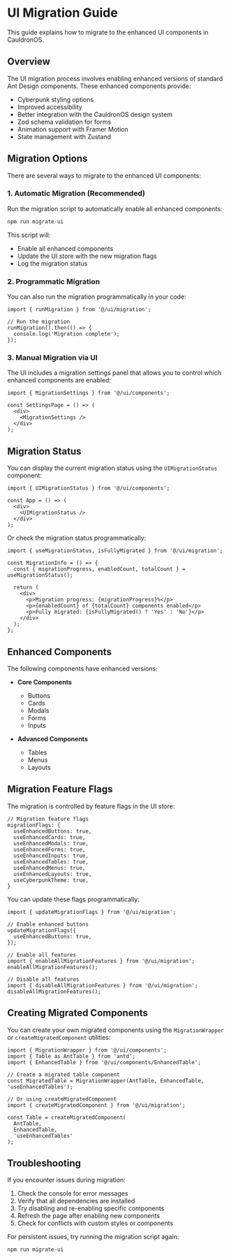 # UI Migration Guide

This guide explains how to migrate to the enhanced UI components in CauldronOS.

## Overview

The UI migration process involves enabling enhanced versions of standard Ant Design components. These enhanced components provide:

- Cyberpunk styling options
- Improved accessibility
- Better integration with the CauldronOS design system
- Zod schema validation for forms
- Animation support with Framer Motion
- State management with Zustand

## Migration Options

There are several ways to migrate to the enhanced UI components:

### 1. Automatic Migration (Recommended)

Run the migration script to automatically enable all enhanced components:

```bash
npm run migrate-ui
```

This script will:
- Enable all enhanced components
- Update the UI store with the new migration flags
- Log the migration status

### 2. Programmatic Migration

You can also run the migration programmatically in your code:

```tsx
import { runMigration } from '@/ui/migration';

// Run the migration
runMigration().then(() => {
  console.log('Migration complete');
});
```

### 3. Manual Migration via UI

The UI includes a migration settings panel that allows you to control which enhanced components are enabled:

```tsx
import { MigrationSettings } from '@/ui/components';

const SettingsPage = () => (
  <div>
    <MigrationSettings />
  </div>
);
```

## Migration Status

You can display the current migration status using the `UIMigrationStatus` component:

```tsx
import { UIMigrationStatus } from '@/ui/components';

const App = () => (
  <div>
    <UIMigrationStatus />
  </div>
);
```

Or check the migration status programmatically:

```tsx
import { useMigrationStatus, isFullyMigrated } from '@/ui/migration';

const MigrationInfo = () => {
  const { migrationProgress, enabledCount, totalCount } = useMigrationStatus();
  
  return (
    <div>
      <p>Migration progress: {migrationProgress}%</p>
      <p>{enabledCount} of {totalCount} components enabled</p>
      <p>Fully migrated: {isFullyMigrated() ? 'Yes' : 'No'}</p>
    </div>
  );
};
```

## Enhanced Components

The following components have enhanced versions:

- **Core Components**
  - Buttons
  - Cards
  - Modals
  - Forms
  - Inputs

- **Advanced Components**
  - Tables
  - Menus
  - Layouts

## Migration Feature Flags

The migration is controlled by feature flags in the UI store:

```tsx
// Migration feature flags
migrationFlags: {
  useEnhancedButtons: true,
  useEnhancedCards: true,
  useEnhancedModals: true,
  useEnhancedForms: true,
  useEnhancedInputs: true,
  useEnhancedTables: true,
  useEnhancedMenus: true,
  useEnhancedLayouts: true,
  useCyberpunkTheme: true,
}
```

You can update these flags programmatically:

```tsx
import { updateMigrationFlags } from '@/ui/migration';

// Enable enhanced buttons
updateMigrationFlags({
  useEnhancedButtons: true,
});

// Enable all features
import { enableAllMigrationFeatures } from '@/ui/migration';
enableAllMigrationFeatures();

// Disable all features
import { disableAllMigrationFeatures } from '@/ui/migration';
disableAllMigrationFeatures();
```

## Creating Migrated Components

You can create your own migrated components using the `MigrationWrapper` or `createMigratedComponent` utilities:

```tsx
import { MigrationWrapper } from '@/ui/components';
import { Table as AntTable } from 'antd';
import { EnhancedTable } from '@/ui/components/EnhancedTable';

// Create a migrated table component
const MigratedTable = MigrationWrapper(AntTable, EnhancedTable, 'useEnhancedTables');

// Or using createMigratedComponent
import { createMigratedComponent } from '@/ui/migration';

const Table = createMigratedComponent(
  AntTable,
  EnhancedTable,
  'useEnhancedTables'
);
```

## Troubleshooting

If you encounter issues during migration:

1. Check the console for error messages
2. Verify that all dependencies are installed
3. Try disabling and re-enabling specific components
4. Refresh the page after enabling new components
5. Check for conflicts with custom styles or components

For persistent issues, try running the migration script again:

```bash
npm run migrate-ui
```